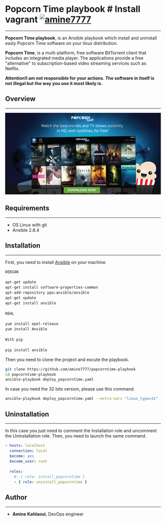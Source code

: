 # Popcorn Time playbook # Install vagrant [![amine7777](https://circleci.com/gh/amine7777/popcorntime_playbook.svg?style=svg)](https://circleci.com/gh/amine7777/popcorntime_playbook)

----------------------------------


**Popcorn Time playbook**, is an Ansible playbook which install and uninstall easly Popcorn Time software on your linux distribution.


**Popcorn Time**, is a multi-platform, free software BitTorrent client that includes an integrated media player. The applications provide a free "alternative" to subscription-based video streaming services such as Netflix.

**Attention!I am not responsible for your actions. The software in itself is not illegal but the way you use it most likely is.**


## Overview
----------------------------------
![Image description](pop.png)

## Requirements
----------------------------------
- OS Linux with git
- Ansible 2.8.4



## Installation
---------------------------------

First, you need to install [Ansible](https://www.ansible.com/) on your machine.

```bash
DEBIAN

apt-get update
apt-get install software-properties-common
apt-add-repository ppa:ansible/ansible
apt-get update
apt-get install ansible

REHL

yum install epel-release
yum install Ansible

With pip

pip install ansible
```

Then you need to clone the project and excute the playbook.

```bash
git clone https://github.com/amine7777/popcorntime-playbook
cd popcorntime-playbook
ansible-playbook deploy_popcorntime.yaml
```

In case you need the 32 bits version, please use this command.

```bash
ansible-playbook deploy_popcorntime.yaml --extra-vars "linux_type=32"
```
## Uninstallation
---------------------------------

In this case you just need to comment the Installation role and uncomment the Uninstallation role. Then, you need to launch the same command.

```yaml
- hosts: localhost
  connection: local
  become: yes
  become_user: root

  roles:
    #- { role: install_popcorntime }
    - { role: uninstall_popcorntime }
```
## Author
----------------------------------
- **Amine Kahlaoui**, DevOps engineer
